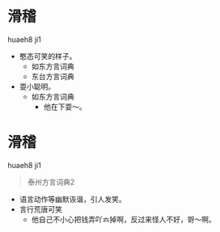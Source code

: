 # 滑稽
huaeh8 ji1
+ 憨态可笑的样子。
  * 如东方言词典
  * 东台方言词典
+ 耍小聪明。
  * 如东方言词典
    - 他在下耍～。

# 滑稽
huaeh8 ji1
> 泰州方言词典2
- 语言动作等幽默诙谐，引人发笑。
- 言行荒唐可笑
  - 他自己不小心把钱弄吖𠫓掉啊，反过来怪人不好，哿～啊。

